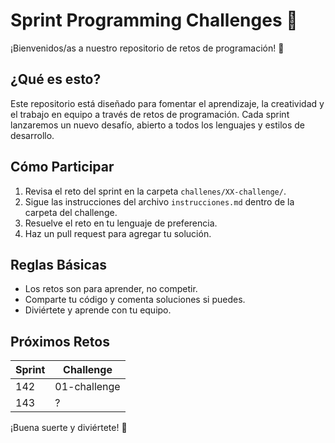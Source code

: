 # Sprint Programming Challenges 🚀

¡Bienvenidos/as a nuestro repositorio de retos de programación! 🎉

## ¿Qué es esto?
Este repositorio está diseñado para fomentar el aprendizaje, la creatividad y el trabajo en equipo a través de retos de programación. Cada sprint lanzaremos un nuevo desafío, abierto a todos los lenguajes y estilos de desarrollo.

## Cómo Participar
1. Revisa el reto del sprint en la carpeta `challenes/XX-challenge/`.
2. Sigue las instrucciones del archivo `instrucciones.md` dentro de la carpeta del challenge.
3. Resuelve el reto en tu lenguaje de preferencia.
4. Haz un pull request para agregar tu solución.

## Reglas Básicas
- Los retos son para aprender, no competir.
- Comparte tu código y comenta soluciones si puedes.
- Diviértete y aprende con tu equipo.

## Próximos Retos
| Sprint  | Challenge       |
|------|------------|
| 142 | 01-challenge         |
| 143 | ?         |

¡Buena suerte y diviértete! 🚀
